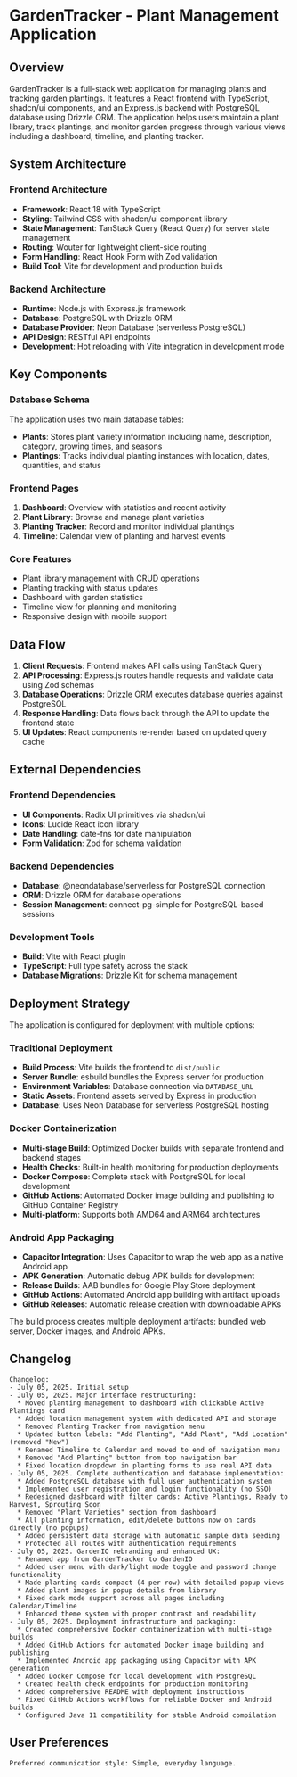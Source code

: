 # GardenTracker - Plant Management Application

## Overview

GardenTracker is a full-stack web application for managing plants and tracking garden plantings. It features a React frontend with TypeScript, shadcn/ui components, and an Express.js backend with PostgreSQL database using Drizzle ORM. The application helps users maintain a plant library, track plantings, and monitor garden progress through various views including a dashboard, timeline, and planting tracker.

## System Architecture

### Frontend Architecture
- **Framework**: React 18 with TypeScript
- **Styling**: Tailwind CSS with shadcn/ui component library
- **State Management**: TanStack Query (React Query) for server state management
- **Routing**: Wouter for lightweight client-side routing
- **Form Handling**: React Hook Form with Zod validation
- **Build Tool**: Vite for development and production builds

### Backend Architecture
- **Runtime**: Node.js with Express.js framework
- **Database**: PostgreSQL with Drizzle ORM
- **Database Provider**: Neon Database (serverless PostgreSQL)
- **API Design**: RESTful API endpoints
- **Development**: Hot reloading with Vite integration in development mode

## Key Components

### Database Schema
The application uses two main database tables:
- **Plants**: Stores plant variety information including name, description, category, growing times, and seasons
- **Plantings**: Tracks individual planting instances with location, dates, quantities, and status

### Frontend Pages
1. **Dashboard**: Overview with statistics and recent activity
2. **Plant Library**: Browse and manage plant varieties
3. **Planting Tracker**: Record and monitor individual plantings
4. **Timeline**: Calendar view of planting and harvest events

### Core Features
- Plant library management with CRUD operations
- Planting tracking with status updates
- Dashboard with garden statistics
- Timeline view for planning and monitoring
- Responsive design with mobile support

## Data Flow

1. **Client Requests**: Frontend makes API calls using TanStack Query
2. **API Processing**: Express.js routes handle requests and validate data using Zod schemas
3. **Database Operations**: Drizzle ORM executes database queries against PostgreSQL
4. **Response Handling**: Data flows back through the API to update the frontend state
5. **UI Updates**: React components re-render based on updated query cache

## External Dependencies

### Frontend Dependencies
- **UI Components**: Radix UI primitives via shadcn/ui
- **Icons**: Lucide React icon library
- **Date Handling**: date-fns for date manipulation
- **Form Validation**: Zod for schema validation

### Backend Dependencies
- **Database**: @neondatabase/serverless for PostgreSQL connection
- **ORM**: Drizzle ORM for database operations
- **Session Management**: connect-pg-simple for PostgreSQL-based sessions

### Development Tools
- **Build**: Vite with React plugin
- **TypeScript**: Full type safety across the stack
- **Database Migrations**: Drizzle Kit for schema management

## Deployment Strategy

The application is configured for deployment with multiple options:

### Traditional Deployment
- **Build Process**: Vite builds the frontend to `dist/public`
- **Server Bundle**: esbuild bundles the Express server for production
- **Environment Variables**: Database connection via `DATABASE_URL`
- **Static Assets**: Frontend assets served by Express in production
- **Database**: Uses Neon Database for serverless PostgreSQL hosting

### Docker Containerization
- **Multi-stage Build**: Optimized Docker builds with separate frontend and backend stages
- **Health Checks**: Built-in health monitoring for production deployments
- **Docker Compose**: Complete stack with PostgreSQL for local development
- **GitHub Actions**: Automated Docker image building and publishing to GitHub Container Registry
- **Multi-platform**: Supports both AMD64 and ARM64 architectures

### Android App Packaging
- **Capacitor Integration**: Uses Capacitor to wrap the web app as a native Android app
- **APK Generation**: Automatic debug APK builds for development
- **Release Builds**: AAB bundles for Google Play Store deployment
- **GitHub Actions**: Automated Android app building with artifact uploads
- **GitHub Releases**: Automatic release creation with downloadable APKs

The build process creates multiple deployment artifacts: bundled web server, Docker images, and Android APKs.

## Changelog

```
Changelog:
- July 05, 2025. Initial setup
- July 05, 2025. Major interface restructuring:
  * Moved planting management to dashboard with clickable Active Plantings card
  * Added location management system with dedicated API and storage
  * Removed Planting Tracker from navigation menu
  * Updated button labels: "Add Planting", "Add Plant", "Add Location" (removed "New")
  * Renamed Timeline to Calendar and moved to end of navigation menu
  * Removed "Add Planting" button from top navigation bar
  * Fixed location dropdown in planting forms to use real API data
- July 05, 2025. Complete authentication and database implementation:
  * Added PostgreSQL database with full user authentication system
  * Implemented user registration and login functionality (no SSO)
  * Redesigned dashboard with filter cards: Active Plantings, Ready to Harvest, Sprouting Soon
  * Removed "Plant Varieties" section from dashboard
  * All planting information, edit/delete buttons now on cards directly (no popups)
  * Added persistent data storage with automatic sample data seeding
  * Protected all routes with authentication requirements
- July 05, 2025. GardenIO rebranding and enhanced UX:
  * Renamed app from GardenTracker to GardenIO
  * Added user menu with dark/light mode toggle and password change functionality
  * Made planting cards compact (4 per row) with detailed popup views
  * Added plant images in popup details from library
  * Fixed dark mode support across all pages including Calendar/Timeline
  * Enhanced theme system with proper contrast and readability
- July 05, 2025. Deployment infrastructure and packaging:
  * Created comprehensive Docker containerization with multi-stage builds
  * Added GitHub Actions for automated Docker image building and publishing
  * Implemented Android app packaging using Capacitor with APK generation
  * Added Docker Compose for local development with PostgreSQL
  * Created health check endpoints for production monitoring
  * Added comprehensive README with deployment instructions
  * Fixed GitHub Actions workflows for reliable Docker and Android builds
  * Configured Java 11 compatibility for stable Android compilation
```

## User Preferences

```
Preferred communication style: Simple, everyday language.
```